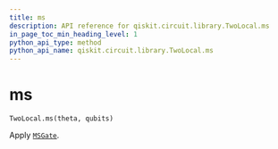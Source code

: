 ```yaml
---
title: ms
description: API reference for qiskit.circuit.library.TwoLocal.ms
in_page_toc_min_heading_level: 1
python_api_type: method
python_api_name: qiskit.circuit.library.TwoLocal.ms
---
```


# ms

<span id="qiskit.circuit.library.TwoLocal.ms" />

`TwoLocal.ms(theta, qubits)`

Apply [`MSGate`](qiskit.circuit.library.MSGate "qiskit.circuit.library.MSGate").

